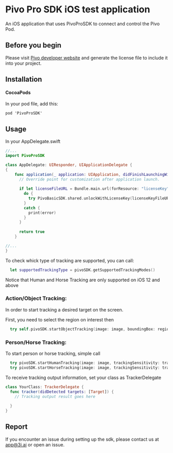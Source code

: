 # Pivo Pro SDK iOS test application

An iOS application that uses PivoProSDK to connect and control the Pivo Pod.

## Before you begin

Please visit [Pivo developer website](https://developer.pivo.app/) and generate the license file to include it into your project. 

## Installation

#### CocoaPods
In your pod file, add this:

```
pod 'PivoProSDK'
```
## Usage

In your AppDelegate.swift

```swift
//...
import PivoProSDK

class AppDelegate: UIResponder, UIApplicationDelegate {
{
    func application(_ application: UIApplication, didFinishLaunchingWithOptions launchOptions: [UIApplication.LaunchOptionsKey: Any]?) -> Bool {
      // Override point for customization after application launch.
      
      if let licenseFileURL = Bundle.main.url(forResource: "licenseKey", withExtension: "json") {
        do {
          try PivoBasicSDK.shared.unlockWithLicenseKey(licenseKeyFileURL: licenseFileURL)
        }
        catch {
          print(error)
        }
      }
      
      return true
    }

//...
}
```

To check whick type of tracking are supported, you can call:

```swift
  let supportedTrackingType = pivoSDK.getSupportedTrackingModes()
```

Notice that Human and Horse Tracking are only supported on iOS 12 and above

### Action/Object Tracking:

In order to start tracking a desired target on the screen.

First, you need to select the region on interest then
```swift
  try self.pivoSDK.startObjectTracking(image: image, boundingBox: regionOfInterest, trackingSensitivity: trackingSensitivity, delegate: self)
```

### Person/Horse Tracking:

To start person or horse tracking, simple call

```swift
  try pivoSDK.startHumanTracking(image: image, trackingSensitivity: trackingSensitivity, delegate: self)
  try pivoSDK.startHorseTracking(image: image, trackingSensitivity: trackingSensitivity, delegate: self)
```

To receive tracking output information, set your class as TrackerDelegate
```swift
class YourClass: TrackerDelegate {
  func tracker(didDetected targets: [Target]) {
    // Tracking output result goes here
    
  }
}
```

## Report
If you encounter an issue during setting up the sdk, please contact us at app@3i.ai or open an issue.
